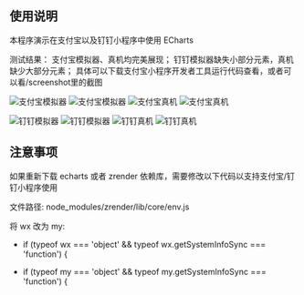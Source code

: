 ## 使用说明
本程序演示在支付宝以及钉钉小程序中使用 ECharts

测试结果：
支付宝模拟器、真机均完美展现；
钉钉模拟器缺失小部分元素，真机缺少大部分元素；
具体可以下载支付宝小程序开发者工具运行代码查看，或者可以看/screenshot里的截图

![支付宝模拟器](/screenshot/模拟器/支付宝1.png)
![支付宝模拟器](/screenshot/模拟器/支付宝2.png)
![支付宝真机](/screenshot/真机/支付宝1.png)
![支付宝真机](/screenshot/真机/支付宝1.png)

![钉钉模拟器](/screenshot/模拟器/钉钉1.png)
![钉钉模拟器](/screenshot/模拟器/钉钉2.png)
![钉钉真机](/screenshot/真机/钉钉1.png)
![钉钉真机](/screenshot/真机/钉钉1.png)

## 注意事项
如果重新下载 echarts 或者 zrender 依赖库，需要修改以下代码以支持支付宝/钉钉小程序使用

文件路径:
node_modules/zrender/lib/core/env.js

将 wx 改为 my:
- if (typeof wx === 'object' && typeof wx.getSystemInfoSync === 'function') {
+ if (typeof my === 'object' && typeof my.getSystemInfoSync === 'function') {
